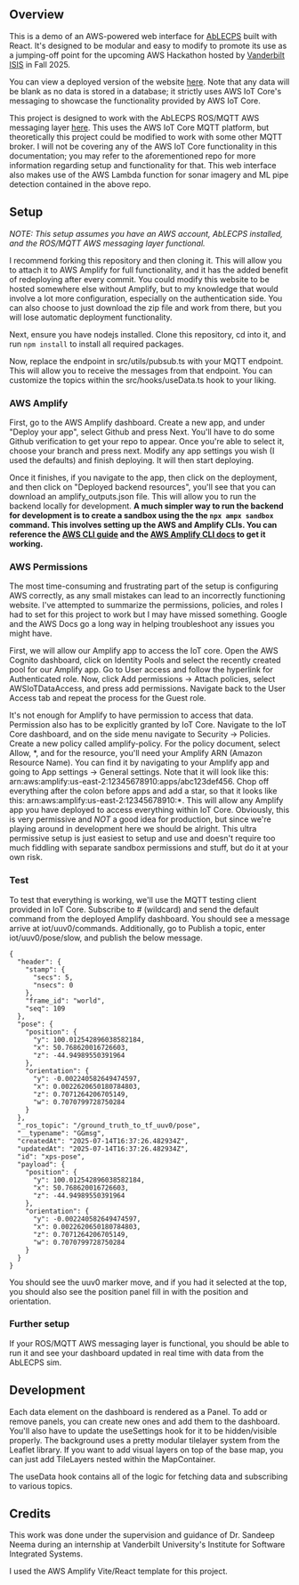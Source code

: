 ## Overview
This is a demo of an AWS-powered web interface for [AbLECPS](https://ablecps.github.io/) built with React. It's designed to be modular and easy to modify to promote its use as a jumping-off point for the upcoming AWS Hackathon hosted by [Vanderbilt ISIS](https://www.isis.vanderbilt.edu/) in Fall 2025.

You can view a deployed version of the website [here](). Note that any data will be blank as no data is stored in a database; it strictly uses AWS IoT Core's messaging to showcase the functionality provided by AWS IoT Core.

This project is designed to work with the AbLECPS ROS/MQTT AWS messaging layer [here](https://github.com). This uses the AWS IoT Core MQTT platform, but theoretically this project could be modified to work with some other MQTT broker. I will not be covering any of the AWS IoT Core functionality in this documentation; you may refer to the aforementioned repo for more information regarding setup and functionality for that. This web interface also makes use of the AWS Lambda function for sonar imagery and ML pipe detection contained in the above repo.

## Setup
*NOTE: This setup assumes you have an AWS account, AbLECPS installed, and the ROS/MQTT AWS messaging layer functional.*

I recommend forking this repository and then cloning it. This will allow you to attach it to AWS Amplify for full functionality, and it has the added benefit of redeploying after every commit. You could modify this website to be hosted somewhere else without Amplify, but to my knowledge that would involve a lot more configuration, especially on the authentication side. You can also choose to just download the zip file and work from there, but you will lose automatic deployment functionality.

Next, ensure you have nodejs installed. Clone this repository, cd into it, and run `npm install` to install all required packages.

Now, replace the endpoint in src/utils/pubsub.ts with your MQTT endpoint. This will allow you to receive the messages from that endpoint. You can customize the topics within the src/hooks/useData.ts hook to your liking.

### AWS Amplify
First, go to the AWS Amplify dashboard. Create a new app, and under "Deploy your app", select Github and press Next. You'll have to do some Github verification to get your repo to appear. Once you're able to select it, choose your branch and press next. Modify any app settings you wish (I used the defaults) and finish deploying. It will then start deploying. 

Once it finishes, if you navigate to the app, then click on the deployment, and then click on "Deployed backend resources", you'll see that you can download an amplify_outputs.json file. This will allow you to run the backend locally for development. **A much simpler way to run the backend for development is to create a sandbox using the the `npx ampx sandbox` command. This involves setting up the AWS and Amplify CLIs. You can reference the [AWS CLI guide](https://docs.aws.amazon.com/cli/latest/userguide/cli-chap-getting-started.html) and the [AWS Amplify CLI docs](https://docs.amplify.aws/react/reference/cli-commands/) to get it working.**

### AWS Permissions
The most time-consuming and frustrating part of the setup is configuring AWS correctly, as any small mistakes can lead to an incorrectly functioning website. I've attempted to summarize the permissions, policies, and roles I had to set for this project to work but I may have missed something. Google and the AWS Docs go a long way in helping troubleshoot any issues you might have.

First, we will allow our Amplify app to access the IoT core. Open the AWS Cognito dashboard, click on Identity Pools and select the recently created pool for our Amplify app. Go to User access and follow the hyperlink for Authenticated role. Now, click Add permissions -> Attach policies, select AWSIoTDataAccess, and press add permissions. Navigate back to the User Access tab and repeat the process for the Guest role.

It's not enough for Amplify to have permission to access that data. Permission also has to be explicitly granted by IoT Core. Navigate to the IoT Core dashboard, and on the side menu navigate to Security -> Policies. Create a new policy called amplify-policy. For the policy document, select Allow, \*, and for the resource, you'll need your Amplify ARN (Amazon Resource Name). You can find it by navigating to your Amplify app and going to App settings -> General settings. Note that it will look like this: arn:aws:amplify:us-east-2:12345678910:apps/abc123def456. Chop off everything after the colon before apps and add a star, so that it looks like this: arn:aws:amplify:us-east-2:12345678910:\*. This will allow any Amplify app you have deployed to access everything within IoT Core. Obviously, this is very permissive and _NOT_ a good idea for production, but since we're playing around in development here we should be alright. This ultra permissive setup is just easiest to setup and use and doesn't require too much fiddling with separate sandbox permissions and stuff, but do it at your own risk.

### Test
To test that everything is working, we'll use the MQTT testing client provided in IoT Core. Subscribe to # (wildcard) and send the default command from the deployed Amplify dashboard. You should see a message arrive at iot/uuv0/commands. Additionally, go to Publish a topic, enter iot/uuv0/pose/slow, and publish the below message.

```
{
  "header": {
    "stamp": {
      "secs": 5,
      "nsecs": 0
    },
    "frame_id": "world",
    "seq": 109
  },
  "pose": {
    "position": {
      "y": 100.012542896038582184,
      "x": 50.768620016726603,
      "z": -44.94989550391964
    },
    "orientation": {
      "y": -0.002240582649474597,
      "x": 0.0022620650180784803,
      "z": 0.7071264206705149,
      "w": 0.7070799728750284
    }
  },
  "_ros_topic": "/ground_truth_to_tf_uuv0/pose",
  "__typename": "GGmsg",
  "createdAt": "2025-07-14T16:37:26.482934Z",
  "updatedAt": "2025-07-14T16:37:26.482934Z",
  "id": "xps-pose",
  "payload": {
    "position": {
      "y": 100.012542896038582184,
      "x": 50.768620016726603,
      "z": -44.94989550391964
    },
    "orientation": {
      "y": -0.002240582649474597,
      "x": 0.0022620650180784803,
      "z": 0.7071264206705149,
      "w": 0.7070799728750284
    }
  }
}
```

You should see the uuv0 marker move, and if you had it selected at the top, you should also see the position panel fill in with the position and orientation.

### Further setup
If your ROS/MQTT AWS messaging layer is functional, you should be able to run it and see your dashboard updated in real time with data from the AbLECPS sim.

## Development
Each data element on the dashboard is rendered as a Panel. To add or remove panels, you can create new ones and add them to the dashboard. You'll also have to update the useSettings hook for it to be hidden/visible properly. The background uses a pretty modular tilelayer system from the Leaflet library. If you want to add visual layers on top of the base map, you can just add TileLayers nested within the MapContainer. 

The useData hook contains all of the logic for fetching data and subscribing to various topics.

## Credits
This work was done under the supervision and guidance of Dr. Sandeep Neema during an internship at Vanderbilt University's Institute for Software Integrated Systems. 

I used the AWS Amplify Vite/React template for this project.